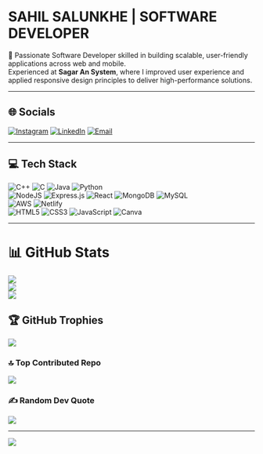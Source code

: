 # SAHIL SALUNKHE | SOFTWARE DEVELOPER  

💫 Passionate Software Developer skilled in building scalable, user-friendly applications across web and mobile.  
Experienced at **Sagar An System**, where I improved user experience and applied responsive design principles to deliver high-performance solutions.  

---

## 🌐 Socials  
[![Instagram](https://img.shields.io/badge/Instagram-%23E4405F.svg?logo=Instagram&logoColor=white)](https://instagram.com/sahil_salunkhe_22) 
[![LinkedIn](https://img.shields.io/badge/LinkedIn-%230077B5.svg?logo=linkedin&logoColor=white)](https://www.linkedin.com/in/sahil-salunkhe-a140a8272/) 
[![Email](https://img.shields.io/badge/Email-D14836?logo=gmail&logoColor=white)](mailto:salunkhesahil42@gmail.com)  

---

## 💻 Tech Stack  
![C++](https://img.shields.io/badge/c++-%2300599C.svg?style=for-the-badge&logo=c%2B%2B&logoColor=white) 
![C](https://img.shields.io/badge/c-%2300599C.svg?style=for-the-badge&logo=c&logoColor=white) 
![Java](https://img.shields.io/badge/java-%23ED8B00.svg?style=for-the-badge&logo=openjdk&logoColor=white) 
![Python](https://img.shields.io/badge/python-3670A0?style=for-the-badge&logo=python&logoColor=ffdd54)  
![NodeJS](https://img.shields.io/badge/node.js-6DA55F?style=for-the-badge&logo=node.js&logoColor=white) 
![Express.js](https://img.shields.io/badge/express.js-%23404d59.svg?style=for-the-badge&logo=express&logoColor=%2361DAFB) 
![React](https://img.shields.io/badge/react-%2320232a.svg?style=for-the-badge&logo=react&logoColor=%2361DAFB) 
![MongoDB](https://img.shields.io/badge/MongoDB-%234ea94b.svg?style=for-the-badge&logo=mongodb&logoColor=white) 
![MySQL](https://img.shields.io/badge/mysql-4479A1.svg?style=for-the-badge&logo=mysql&logoColor=white)  
![AWS](https://img.shields.io/badge/AWS-%23FF9900.svg?style=for-the-badge&logo=amazon-aws&logoColor=white) 
![Netlify](https://img.shields.io/badge/netlify-%23000000.svg?style=for-the-badge&logo=netlify&logoColor=#00C7B7)  
![HTML5](https://img.shields.io/badge/html5-%23E34F26.svg?style=for-the-badge&logo=html5&logoColor=white) 
![CSS3](https://img.shields.io/badge/css3-%231572B6.svg?style=for-the-badge&logo=css3&logoColor=white) 
![JavaScript](https://img.shields.io/badge/javascript-%23323330.svg?style=for-the-badge&logo=javascript&logoColor=%23F7DF1E) 
![Canva](https://img.shields.io/badge/Canva-%2300C4CC.svg?style=for-the-badge&logo=Canva&logoColor=white)  

---

# 📊 GitHub Stats
![](https://github-readme-stats.vercel.app/api?username=YOUR_USERNAME&theme=dark&hide_border=false&include_all_commits=true&count_private=true)  
![](https://github-readme-streak-stats.herokuapp.com/?user=YOUR_USERNAME&theme=dark&hide_border=false)  
![](https://github-readme-stats.vercel.app/api/top-langs/?username=YOUR_USERNAME&theme=dark&hide_border=false&layout=compact)  

## 🏆 GitHub Trophies
![](https://github-profile-trophy.vercel.app/?username=YOUR_USERNAME&theme=radical&no-frame=false&no-bg=true&margin-w=4)  

### 🔝 Top Contributed Repo
![](https://github-contributor-stats.vercel.app/api?username=YOUR_USERNAME&limit=5&theme=dark&combine_all_yearly_contributions=true)  

### ✍️ Random Dev Quote  
![](https://quotes-github-readme.vercel.app/api?type=horizontal&theme=radical)  

---

[![](https://visitcount.itsvg.in/api?id=sahil257&icon=0&color=0)](https://visitcount.itsvg.in)  

<!-- Proudly created with GPRM ( https://gprm.itsvg.in ) -->
